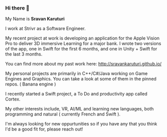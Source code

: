 ### Hi there 👋

My Name is <b>Sravan Karuturi</b>

I work at Strivr as a Software Engineer. 

My recent project at work is developing an application for the Apple Vision Pro to deliver 3D immersive Learning for a major bank. I wrote two versions of the app, one in Swift for the first 6 months, and one in Unity + Swift for the last 3 months. 

You can find more about my past work here: http://sravankaruturi.github.io/

My personal projects are primarily in C++/C#/Java working on Game Engines and Graphics. You can take a look at some of them in the pinned repos. ( Banana engine )

I recently started a Swift project, a To Do and productivity app called Cortex.

My other interests include, VR, AI/ML and learning new languages, both programming and natural ( currently French and Swift ).

I'm always looking for new oppurtunities so if you have any that you think I'd be a good fit for, please reach out!

<!--
**sravankaruturi/sravankaruturi** is a ✨ _special_ ✨ repository because its `README.md` (this file) appears on your GitHub profile.

Here are some ideas to get you started:

- 🔭 I’m currently working on ...
- 🌱 I’m currently learning ...
- 👯 I’m looking to collaborate on ...
- 🤔 I’m looking for help with ...
- 💬 Ask me about ...
- 📫 How to reach me: ...
- 😄 Pronouns: ...
- ⚡ Fun fact: ...
-->
